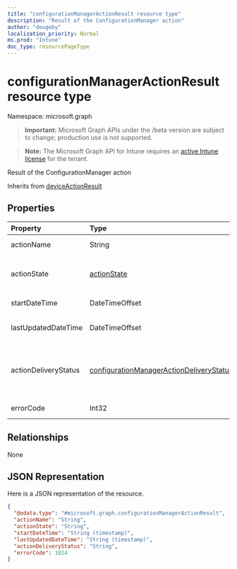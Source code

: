 ```yaml
---
title: "configurationManagerActionResult resource type"
description: "Result of the ConfigurationManager action"
author: "dougeby"
localization_priority: Normal
ms.prod: "Intune"
doc_type: resourcePageType
---
```


# configurationManagerActionResult resource type

Namespace: microsoft.graph

> **Important:** Microsoft Graph APIs under the /beta version are subject to change; production use is not supported.

> **Note:** The Microsoft Graph API for Intune requires an [active Intune license](https://go.microsoft.com/fwlink/?linkid=839381) for the tenant.

Result of the ConfigurationManager action


Inherits from [deviceActionResult](../resources/intune-devices-deviceactionresult.md)

## Properties
|Property|Type|Description|
|:---|:---|:---|
|actionName|String|Action name Inherited from [deviceActionResult](../resources/intune-devices-deviceactionresult.md)|
|actionState|[actionState](../resources/intune-shared-actionstate.md)|State of the action Inherited from [deviceActionResult](../resources/intune-devices-deviceactionresult.md). Possible values are: `none`, `pending`, `canceled`, `active`, `done`, `failed`, `notSupported`.|
|startDateTime|DateTimeOffset|Time the action was initiated Inherited from [deviceActionResult](../resources/intune-devices-deviceactionresult.md)|
|lastUpdatedDateTime|DateTimeOffset|Time the action state was last updated Inherited from [deviceActionResult](../resources/intune-devices-deviceactionresult.md)|
|actionDeliveryStatus|[configurationManagerActionDeliveryStatus](../resources/intune-devices-configurationmanageractiondeliverystatus.md)|State of the action being delivered to on-prem server. Possible values are: `unknown`, `pendingDelivery`, `deliveredToConnectorService`, `failedToDeliverToConnectorService`, `deliveredToOnPremisesServer`.|
|errorCode|Int32|Error code of Configuration Manager action from client|

## Relationships
None

## JSON Representation
Here is a JSON representation of the resource.
<!-- {
  "blockType": "resource",
  "@odata.type": "microsoft.graph.configurationManagerActionResult"
}
-->
``` json
{
  "@odata.type": "#microsoft.graph.configurationManagerActionResult",
  "actionName": "String",
  "actionState": "String",
  "startDateTime": "String (timestamp)",
  "lastUpdatedDateTime": "String (timestamp)",
  "actionDeliveryStatus": "String",
  "errorCode": 1024
}
```



